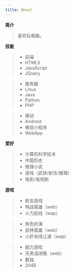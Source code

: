 ```yaml
---
title: About
---
```

**简介**

> 喜欢玩电脑。

**技能**

> * 前端
>  * HTML5
>  * JavaScript
>  * JQuery
 
> * 服务器
>  * Linux
>  * Java
>  * Python
>  * PHP
 
> * 移动
>  * Android
>  * 微信小程序
>  * WebApp

**爱好**

> * 计算机科学技术
> * 中国历史
> * 推理小说
> * 游戏（武侠/射击/推理）
> * 电影/电视剧

**游戏**

> * 射击游戏
>  * 特战英雄（web）
>  * 火力前线（wap）

> * 角色扮演
>  * 武林英雄（web）
>  * 小虾米闯江湖（wap）
 
> * 脑力游戏
>  * 天黑请闭眼（web）
>  * 数独
>  * 2048
